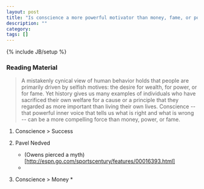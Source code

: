 ```yaml
---
layout: post
title: "Is conscience a more powerful motivator than money, fame, or power?"
description: ""
category: 
tags: []
---
```

{% include JB/setup %}
### Reading Material
> A mistakenly cynical view of human behavior holds that people are primarily driven by selfish motives: the desire for wealth, for power, or for fame. Yet history gives us many examples of individuals who have sacrificed their own welfare for a cause or a principle that they regarded as more important than living their own lives. Conscience -- that powerful inner voice that tells us what is right and what is wrong -- can be a more compelling force than money, power, or fame.

1.  Conscience > Success

2.  Pavel Nedved 
    * (Owens pierced a myth)[http://espn.go.com/sportscentury/features/00016393.html]
    * 

3.  Conscience > Money
    *
